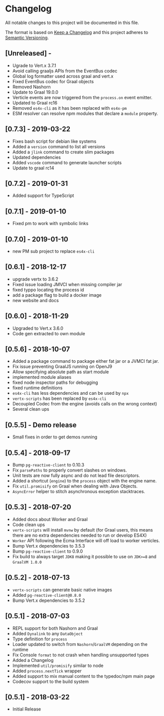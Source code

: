 # Changelog

All notable changes to this project will be documented in this file.

The format is based on [Keep a Changelog](http://keepachangelog.com/en/1.0.0/)
and this project adheres to [Semantic Versioning](http://semver.org/spec/v2.0.0.html).

## [Unreleased] -
- Ugrade to Vert.x 3.7.1
- Avoid calling graaljs APIs from the EventBus codec
- Global log formatter used across graal and vert.x
- Fixed EventBus codec for Graal objects
- Removed Nashorn
- Update to Graal 19.0.0
- Verticle events are now triggered from the `process.on` event emitter.
- Updated to Graal rc16
- Removed `es4x-cli` as it has been replaced with `es4x-pm`
- ESM resolver can resolve npm modules that declare a `module` property.

## [0.7.3] - 2019-03-22
- Fixes bash script for debian like systems 
- Added a `version` command to list all versions
- Added a `jlink` command to create slim packages
- Updated dependencies
- Added `vscode` command to generate launcher scripts
- Update to graal rc14

## [0.7.2] - 2019-01-31
- Added support for TypeScript

## [0.7.1] - 2019-01-10
- Fixed pm to work with symbolic links

## [0.7.0] - 2019-01-10
- new PM sub project to replace `es4x-cli`

## [0.6.1] - 2018-12-17
- upgrade vertx to 3.6.2
- Fixed issue loading JMVCI when missing compiler jar
- fixed typpo locating the process id
- add a package flag to build a docker image
- new website and docs

## [0.6.0] - 2018-11-29
- Upgraded to Vert.x 3.6.0
- Code gen extracted to own module

## [0.5.6] - 2018-10-07
- Added a package command to package either fat jar or a JVMCI fat jar.
- Fix issue preventing GraalJS running on OpenJ9
- Allow specifying absolute path as start module
- implemented module aliases
- fixed node inspector paths for debugging
- fixed runtime definitions
- `es4x-cli` has less dependencies and can be used by `npx`
- `vertx-scripts` has been replaced by `es4x-cli`
- Decoupled Codec from the engine (avoids calls on the wrong context)
- Several clean ups

## [0.5.5] - Demo release
- Small fixes in order to get demos running

## [0.5.4] - 2018-09-17
- Bump `pg-reactive-client` to 0.10.3
- Fix `parsePaths` to properly convert slashes on windows.
- Unit tests are now fully async and do not lead file descriptors.
- Added a shortcut (`engine`) to the `process` object with the engine name.  
- Fix `util.promisify` on Graal when dealing with Java Objects.
- `AsyncError` helper to stitch asynchronous exception stacktraces.

## [0.5.3] - 2018-07-20
- Added docs about Worker and Graal
- Code clean ups
- `vertx-scripts` will install `mvnw` by default (for Graal users, this means there are no extra
  dependencies needed to run or develop ES4X)
- `Worker` API following the Ecma Interface will off load to worker verticles.
- Bump Vert.x dependencies to 3.5.3
- Bump `pg-reactive-client` to 0.9.0
- Fix build to always target `JDK8` making it possible to use on `JDK>=8` and `GraalVM 1.0.0`

## [0.5.2] - 2018-07-13
- `vertx-scripts` can generate basic native images
- Added `pg-reactive-client@0.8.0`
- Bump Vert.x dependencies to 3.5.2

## [0.5.1] - 2018-07-03
- REPL support for both Nashorn and Graal
- Added `Dynalink` to any `DataObject`
- Type definition for `process`
- Loader updated to switch from `Nashorn`/`GraalVM` depending on the runtime
- Fix Console `format` to not crash when handling unsupported types
- Added a Changelog
- Implemented `util/promisify` similar to node
- Added `process.nextTick` wrapper
- Added support to mix manual content to the typedoc/npm main page
- Codecov support to the build system


## [0.5.1] - 2018-03-22
- Initial Release
